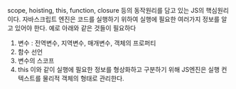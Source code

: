 scope, hoisting, this, function, closure 등의 동작원리를 담고 있는 JS의 핵심원리이다.
자바스크립트 엔진은 코드를 실행하기 위하여 실행에 필요한 여러가지 정보를 알고 있어야 한다. 예로 아래와 같은 것들이 필요하다
1. 변수 : 전역변수, 지역변수, 매개변수, 객체의 프로퍼티
2. 함수 선언
3. 변수의 스코프
4. this
이와 같이 실행에 필요한 정보를 형상화하고 구분하기 위해 JS엔진은 실행 컨텍스트를 물리적 객체의 형태로 관리한다.